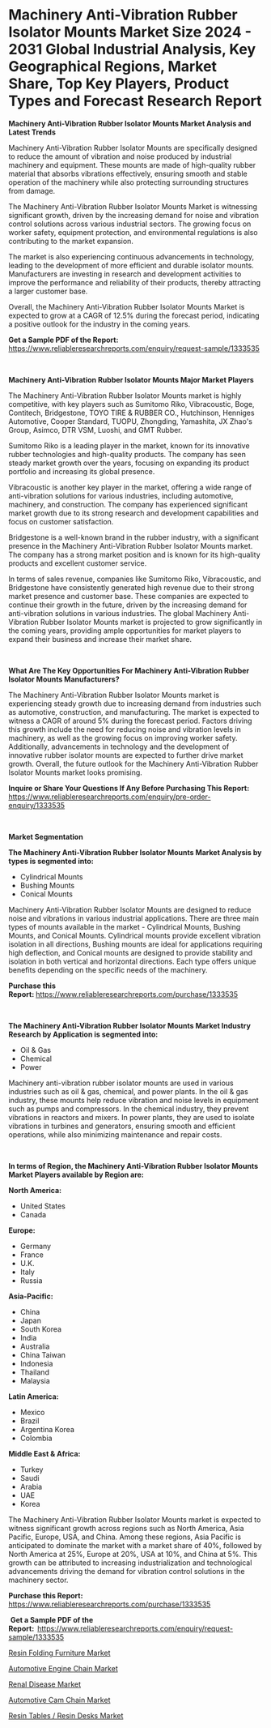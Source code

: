 <p><h1>Machinery Anti-Vibration Rubber Isolator Mounts Market Size 2024 - 2031 Global Industrial Analysis, Key Geographical Regions, Market Share, Top Key Players, Product Types and Forecast Research Report</h1></p><p><strong>Machinery Anti-Vibration Rubber Isolator Mounts Market Analysis and Latest Trends</strong></p>
<p><p>Machinery Anti-Vibration Rubber Isolator Mounts are specifically designed to reduce the amount of vibration and noise produced by industrial machinery and equipment. These mounts are made of high-quality rubber material that absorbs vibrations effectively, ensuring smooth and stable operation of the machinery while also protecting surrounding structures from damage.</p><p>The Machinery Anti-Vibration Rubber Isolator Mounts Market is witnessing significant growth, driven by the increasing demand for noise and vibration control solutions across various industrial sectors. The growing focus on worker safety, equipment protection, and environmental regulations is also contributing to the market expansion.</p><p>The market is also experiencing continuous advancements in technology, leading to the development of more efficient and durable isolator mounts. Manufacturers are investing in research and development activities to improve the performance and reliability of their products, thereby attracting a larger customer base.</p><p>Overall, the Machinery Anti-Vibration Rubber Isolator Mounts Market is expected to grow at a CAGR of 12.5% during the forecast period, indicating a positive outlook for the industry in the coming years.</p></p>
<p><strong>Get a Sample PDF of the Report:&nbsp;</strong> <a href="https://www.reliableresearchreports.com/enquiry/request-sample/1333535">https://www.reliableresearchreports.com/enquiry/request-sample/1333535</a></p>
<p>&nbsp;</p>
<p><strong>Machinery Anti-Vibration Rubber Isolator Mounts Major Market Players</strong></p>
<p><p>The Machinery Anti-Vibration Rubber Isolator Mounts market is highly competitive, with key players such as Sumitomo Riko, Vibracoustic, Boge, Contitech, Bridgestone, TOYO TIRE & RUBBER CO., Hutchinson, Henniges Automotive, Cooper Standard, TUOPU, Zhongding, Yamashita, JX Zhao's Group, Asimco, DTR VSM, Luoshi, and GMT Rubber.</p><p>Sumitomo Riko is a leading player in the market, known for its innovative rubber technologies and high-quality products. The company has seen steady market growth over the years, focusing on expanding its product portfolio and increasing its global presence.</p><p>Vibracoustic is another key player in the market, offering a wide range of anti-vibration solutions for various industries, including automotive, machinery, and construction. The company has experienced significant market growth due to its strong research and development capabilities and focus on customer satisfaction.</p><p>Bridgestone is a well-known brand in the rubber industry, with a significant presence in the Machinery Anti-Vibration Rubber Isolator Mounts market. The company has a strong market position and is known for its high-quality products and excellent customer service.</p><p>In terms of sales revenue, companies like Sumitomo Riko, Vibracoustic, and Bridgestone have consistently generated high revenue due to their strong market presence and customer base. These companies are expected to continue their growth in the future, driven by the increasing demand for anti-vibration solutions in various industries. The global Machinery Anti-Vibration Rubber Isolator Mounts market is projected to grow significantly in the coming years, providing ample opportunities for market players to expand their business and increase their market share.</p></p>
<p>&nbsp;</p>
<p><strong>What Are The Key Opportunities For Machinery Anti-Vibration Rubber Isolator Mounts Manufacturers?</strong></p>
<p><p>The Machinery Anti-Vibration Rubber Isolator Mounts market is experiencing steady growth due to increasing demand from industries such as automotive, construction, and manufacturing. The market is expected to witness a CAGR of around 5% during the forecast period. Factors driving this growth include the need for reducing noise and vibration levels in machinery, as well as the growing focus on improving worker safety. Additionally, advancements in technology and the development of innovative rubber isolator mounts are expected to further drive market growth. Overall, the future outlook for the Machinery Anti-Vibration Rubber Isolator Mounts market looks promising.</p></p>
<p><strong>Inquire or Share Your Questions If Any Before Purchasing This Report:</strong> <a href="https://www.reliableresearchreports.com/enquiry/pre-order-enquiry/1333535">https://www.reliableresearchreports.com/enquiry/pre-order-enquiry/1333535</a></p>
<p>&nbsp;</p>
<p><strong>Market Segmentation</strong></p>
<p><strong>The Machinery Anti-Vibration Rubber Isolator Mounts Market Analysis by types is segmented into:</strong></p>
<p><ul><li>Cylindrical Mounts</li><li>Bushing Mounts</li><li>Conical Mounts</li></ul></p>
<p><p>Machinery Anti-Vibration Rubber Isolator Mounts are designed to reduce noise and vibrations in various industrial applications. There are three main types of mounts available in the market - Cylindrical Mounts, Bushing Mounts, and Conical Mounts. Cylindrical mounts provide excellent vibration isolation in all directions, Bushing mounts are ideal for applications requiring high deflection, and Conical mounts are designed to provide stability and isolation in both vertical and horizontal directions. Each type offers unique benefits depending on the specific needs of the machinery.</p></p>
<p><strong>Purchase this Report:&nbsp;</strong><a href="https://www.reliableresearchreports.com/purchase/1333535">https://www.reliableresearchreports.com/purchase/1333535</a></p>
<p>&nbsp;</p>
<p><strong>The Machinery Anti-Vibration Rubber Isolator Mounts Market Industry Research by Application is segmented into:</strong></p>
<p><ul><li>Oil & Gas</li><li>Chemical</li><li>Power</li></ul></p>
<p><p>Machinery anti-vibration rubber isolator mounts are used in various industries such as oil & gas, chemical, and power plants. In the oil & gas industry, these mounts help reduce vibration and noise levels in equipment such as pumps and compressors. In the chemical industry, they prevent vibrations in reactors and mixers. In power plants, they are used to isolate vibrations in turbines and generators, ensuring smooth and efficient operations, while also minimizing maintenance and repair costs.</p></p>
<p>&nbsp;</p>
<p><strong>In terms of Region, the Machinery Anti-Vibration Rubber Isolator Mounts Market Players available by Region are:</strong></p>
<p>
    <p> <strong> North America: </strong>
        <ul>
            <li>United States</li>
            <li>Canada</li>
        </ul>
        </p> 
    <p> <strong> Europe: </strong>
        <ul>
            <li>Germany</li>
            <li>France</li>
            <li>U.K.</li>
            <li>Italy</li>
            <li>Russia</li>
        </ul>
        </p> 
    <p> <strong> Asia-Pacific: </strong>
        <ul>
            <li>China</li>
            <li>Japan</li>
            <li>South Korea</li>
            <li>India</li>
            <li>Australia</li>
            <li>China Taiwan</li>
            <li>Indonesia</li>
            <li>Thailand</li>
            <li>Malaysia</li>
        </ul>
        </p> 
    <p> <strong> Latin America: </strong>
        <ul>
            <li>Mexico</li>
            <li>Brazil</li>
            <li>Argentina Korea</li>
            <li>Colombia</li>
        </ul>
        </p> 
    <p> <strong> Middle East & Africa: </strong>
        <ul>
            <li>Turkey</li>
            <li>Saudi</li>
            <li>Arabia</li>
            <li>UAE</li>
            <li>Korea</li>
        </ul>
    </p>
    </p>
<p><p>The Machinery Anti-Vibration Rubber Isolator Mounts market is expected to witness significant growth across regions such as North America, Asia Pacific, Europe, USA, and China. Among these regions, Asia Pacific is anticipated to dominate the market with a market share of 40%, followed by North America at 25%, Europe at 20%, USA at 10%, and China at 5%. This growth can be attributed to increasing industrialization and technological advancements driving the demand for vibration control solutions in the machinery sector.</p></p>
<p><strong>Purchase this Report: </strong><a href="https://www.reliableresearchreports.com/purchase/1333535">https://www.reliableresearchreports.com/purchase/1333535</a></p>
<p>&nbsp;<strong>Get a Sample PDF of the Report:&nbsp;&nbsp;</strong><a href="https://www.reliableresearchreports.com/enquiry/request-sample/1333535">https://www.reliableresearchreports.com/enquiry/request-sample/1333535</a></p>
<p><strong></strong></p>
<p><p><a href="https://github.com/jj19131/Market-Research-Report-List-1/blob/main/resin-folding-furniture-market.md">Resin Folding Furniture Market</a></p><p><a href="https://issuu.com/reportprime-2/docs/automotive-engine-chain-market-size-2030.pptx">Automotive Engine Chain Market</a></p><p><a href="https://medium.com/p/c98a3611a5f2/edit">Renal Disease Market</a></p><p><a href="https://issuu.com/reportprime-2/docs/automotive-cam-chain-market-size-2030.pptx">Automotive Cam Chain Market</a></p><p><a href="https://github.com/jodemen/Market-Research-Report-List-1/blob/main/resin-tables-resin-desks-market.md">Resin Tables / Resin Desks Market</a></p></p>